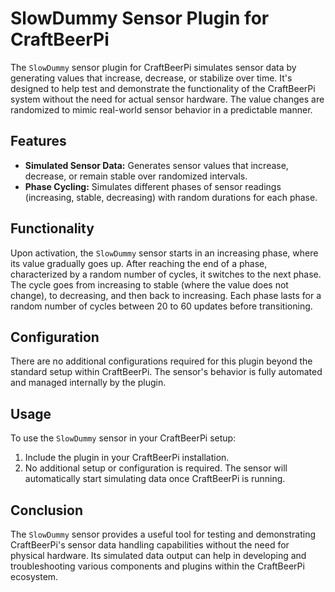 # SlowDummy Sensor Plugin for CraftBeerPi

The `SlowDummy` sensor plugin for CraftBeerPi simulates sensor data by generating values that increase, decrease, or stabilize over time. It's designed to help test and demonstrate the functionality of the CraftBeerPi system without the need for actual sensor hardware. The value changes are randomized to mimic real-world sensor behavior in a predictable manner.

## Features

- **Simulated Sensor Data:** Generates sensor values that increase, decrease, or remain stable over randomized intervals.
- **Phase Cycling:** Simulates different phases of sensor readings (increasing, stable, decreasing) with random durations for each phase.

## Functionality

Upon activation, the `SlowDummy` sensor starts in an increasing phase, where its value gradually goes up. After reaching the end of a phase, characterized by a random number of cycles, it switches to the next phase. The cycle goes from increasing to stable (where the value does not change), to decreasing, and then back to increasing. Each phase lasts for a random number of cycles between 20 to 60 updates before transitioning.

## Configuration

There are no additional configurations required for this plugin beyond the standard setup within CraftBeerPi. The sensor's behavior is fully automated and managed internally by the plugin.

## Usage

To use the `SlowDummy` sensor in your CraftBeerPi setup:

1. Include the plugin in your CraftBeerPi installation.
2. No additional setup or configuration is required. The sensor will automatically start simulating data once CraftBeerPi is running.

## Conclusion

The `SlowDummy` sensor provides a useful tool for testing and demonstrating CraftBeerPi's sensor data handling capabilities without the need for physical hardware. Its simulated data output can help in developing and troubleshooting various components and plugins within the CraftBeerPi ecosystem.

